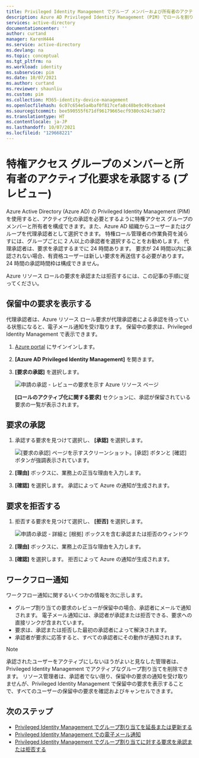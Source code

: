 ```yaml
---
title: Privileged Identity Management でグループ メンバーおよび所有者のアクティブ化要求を承認する - Azure AD
description: Azure AD Privileged Identity Management (PIM) でロールを割り当て可能なグループに対する要求を承認または拒否する方法について説明します。
services: active-directory
documentationcenter: ''
author: curtand
manager: KarenH444
ms.service: active-directory
ms.devlang: na
ms.topic: conceptual
ms.tgt_pltfrm: na
ms.workload: identity
ms.subservice: pim
ms.date: 10/07/2021
ms.author: curtand
ms.reviewer: shaunliu
ms.custom: pim
ms.collection: M365-identity-device-management
ms.openlocfilehash: 6c07c654e5a4baf0f817cefa8c48be9c49cebae4
ms.sourcegitcommit: bee590555f671df96179665ecf9380c624c3a072
ms.translationtype: HT
ms.contentlocale: ja-JP
ms.lasthandoff: 10/07/2021
ms.locfileid: "129668221"
---
```

# <a name="approve-activation-requests-for-privileged-access-group-members-and-owners-preview"></a>特権アクセス グループのメンバーと所有者のアクティブ化要求を承認する (プレビュー)

Azure Active Directory (Azure AD) の Privileged Identity Management (PIM) を使用すると、アクティブ化の承認を必要とするように特権アクセス グループのメンバーと所有者を構成できます。また、Azure AD 組織からユーザーまたはグループを代理承認者として選択できます。 特権ロール管理者の作業負荷を減らすには、グループごとに 2 人以上の承認者を選択することをお勧めします。 代理承認者は、要求を承認するまでに 24 時間あります。 要求が 24 時間以内に承認されない場合、有資格ユーザーは新しい要求を再送信する必要があります。 24 時間の承認時間枠は構成できません。

Azure リソース ロールの要求を承認または拒否するには、この記事の手順に従ってください。

## <a name="view-pending-requests"></a>保留中の要求を表示する

代理承認者は、Azure リソース ロール要求が代理承認者による承認を待っている状態になると、電子メール通知を受け取ります。 保留中の要求は、Privileged Identity Management で表示できます。

1. [Azure portal](https://portal.azure.com/) にサインインします。

1. **[Azure AD Privileged Identity Management]** を開きます。

1. **[要求の承認]** を選択します。

    ![申請の承認 - レビューの要求を示す Azure リソース ページ](./media/groups-approval-workflow/groups-select-request.png)

    **[ロールのアクティブ化に関する要求]** セクションに、承認が保留されている要求の一覧が表示されます。

## <a name="approve-requests"></a>要求の承認

1. 承認する要求を見つけて選択し、 **[承認]** を選択します。

    ![[要求の承認] ページを示すスクリーンショット。[承認] ボタンと [確認] ボタンが強調表示されています。](./media/groups-approval-workflow/groups-confirm-approval.png)

1. **[理由]** ボックスに、業務上の正当な理由を入力します。

1. **[確認]** を選択します。 承認によって Azure の通知が生成されます。

## <a name="deny-requests"></a>要求を拒否する

1. 拒否する要求を見つけて選択し、 **[拒否]** を選択します。

    ![申請の承認 - 詳細と [根拠] ボックスを含む承認または拒否のウィンドウ](./media/groups-approval-workflow/groups-confirm-denial.png)

1. **[理由]** ボックスに、業務上の正当な理由を入力します。

1. **[確認]** を選択します。 拒否によって Azure の通知が生成されます。

## <a name="workflow-notifications"></a>ワークフロー通知

ワークフロー通知に関するいくつかの情報を次に示します。

- グループ割り当ての要求のレビューが保留中の場合、承認者にメールで通知されます。 電子メール通知には、承認者が承認または拒否できる、要求への直接リンクが含まれています。
- 要求は、承認または拒否した最初の承認者によって解決されます。
- 承認者が要求に応答すると、すべての承認者にその動作が通知されます。

>[!Note]
>承認されたユーザーをアクティブにしないほうがよいと見なした管理者は、Privileged Identity Management でアクティブなグループ割り当てを削除できます。 リソース管理者は、承認者でない限り、保留中の要求の通知を受け取りませんが、Privileged Identity Management で保留中の要求を表示することで、すべてのユーザーの保留中の要求を確認およびキャンセルできます。

## <a name="next-steps"></a>次のステップ

- [Privileged Identity Management でグループ割り当てを延長または更新する](pim-resource-roles-renew-extend.md)
- [Privileged Identity Management での電子メール通知](pim-email-notifications.md)
- [Privileged Identity Management でグループ割り当てに対する要求を承認または拒否する](azure-ad-pim-approval-workflow.md)
